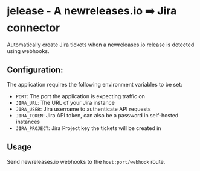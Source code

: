 # jelease - A newreleases.io ➡️ Jira connector

Automatically create Jira tickets when a newreleases.io release is detected using webhooks.

## Configuration:

The application requires the following environment variables to be set:
- `PORT`: The port the application is expecting traffic on
- `JIRA_URL`: The URL of your Jira instance
- `JIRA_USER`: Jira username to authenticate API requests
- `JIRA_TOKEN`: Jira API token, can also be a password in self-hosted instances
- `JIRA_PROJECT`: Jira Project key the tickets will be created in

## Usage

Send newreleases.io webhooks to the `host:port/webhook` route.